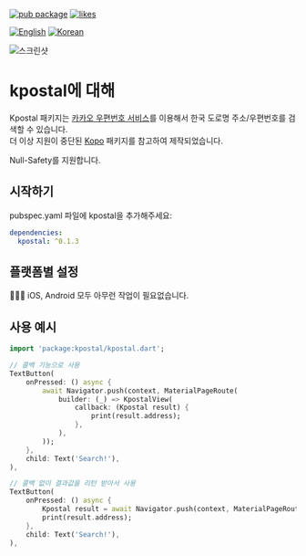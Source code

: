 [![pub package](https://img.shields.io/pub/v/kpostal.svg?label=kpostal&color=blue)](https://pub.dev/packages/kpostal)
[![likes](https://badges.bar/kpostal/likes)](https://pub.dev/packages/kpostal/score)

[![English](https://img.shields.io/badge/Language-English-blueviolet?style=for-the-badge)](README.md)
[![Korean](https://img.shields.io/badge/Language-Korean-blueviolet?style=for-the-badge)](README.ko-kr.md)

![스크린샷](https://tykann.github.io/kpostal/assets/screenshot.png)

# kpostal에 대해

Kpostal 패키지는 [카카오 우편번호 서비스](https://postcode.map.daum.net/guide)를 이용해서 한국 도로명 주소/우편번호를 검색할 수 있습니다.   
더 이상 지원이 중단된 [Kopo](https://pub.dev/packages/kopo) 패키지를 참고하여 제작되었습니다.

Null-Safety를 지원합니다.

## 시작하기

pubspec.yaml 파일에 kpostal을 추가해주세요:
```yaml
dependencies:
  kpostal: ^0.1.3
```

## 플랫폼별 설정

🧑🏻‍💻 iOS, Android 모두 아무런 작업이 필요없습니다.

## 사용 예시

```dart
import 'package:kpostal/kpostal.dart';

// 콜백 기능으로 사용
TextButton(
    onPressed: () async {
        await Navigator.push(context, MaterialPageRoute(
            builder: (_) => KpostalView(
                callback: (Kpostal result) {
                    print(result.address);
                }, 
            ),
        ));
    },
    child: Text('Search!'),
),

// 콜백 없이 결과값을 리턴 받아서 사용
TextButton(
    onPressed: () async {
        Kpostal result = await Navigator.push(context, MaterialPageRoute(builder: (_) => KpostalView()));
        print(result.address);
    },
    child: Text('Search!'),
),
```
